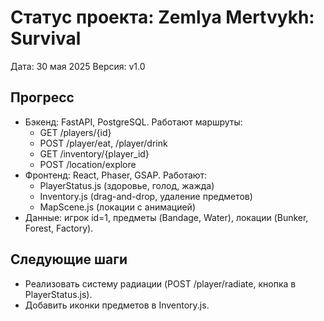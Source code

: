 # Статус проекта: Zemlya Mertvykh: Survival
Дата: 30 мая 2025
Версия: v1.0

## Прогресс
- Бэкенд: FastAPI, PostgreSQL. Работают маршруты:
  - GET /players/{id}
  - POST /player/eat, /player/drink
  - GET /inventory/{player_id}
  - POST /location/explore
- Фронтенд: React, Phaser, GSAP. Работают:
  - PlayerStatus.js (здоровье, голод, жажда)
  - Inventory.js (drag-and-drop, удаление предметов)
  - MapScene.js (локации с анимацией)
- Данные: игрок id=1, предметы (Bandage, Water), локации (Bunker, Forest, Factory).

## Следующие шаги
- Реализовать систему радиации (POST /player/radiate, кнопка в PlayerStatus.js).
- Добавить иконки предметов в Inventory.js.

